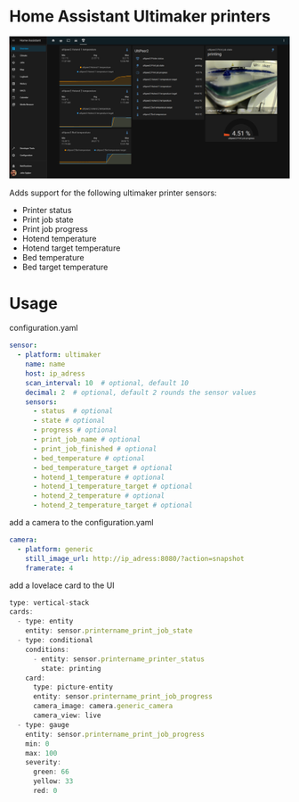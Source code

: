 # Home Assistant Ultimaker printers

![sensors](resources/home-assistant-um.png)

Adds support for the following ultimaker printer sensors:

- Printer status
- Print job state
- Print job progress
- Hotend temperature
- Hotend target temperature
- Bed temperature
- Bed target temperature

# Usage

configuration.yaml

```yaml
sensor:
  - platform: ultimaker
    name: name
    host: ip_adress
    scan_interval: 10  # optional, default 10
    decimal: 2  # optional, default 2 rounds the sensor values
    sensors:
      - status  # optional
      - state # optional
      - progress # optional
      - print_job_name # optional
      - print_job_finished # optional
      - bed_temperature # optional
      - bed_temperature_target # optional
      - hotend_1_temperature # optional
      - hotend_1_temperature_target # optional
      - hotend_2_temperature # optional
      - hotend_2_temperature_target # optional
```

add a camera to the configuration.yaml

```yaml
camera:
  - platform: generic
    still_image_url: http://ip_adress:8080/?action=snapshot
    framerate: 4
```

add a lovelace card to the UI

```typescript
type: vertical-stack
cards:
  - type: entity
    entity: sensor.printername_print_job_state
  - type: conditional
    conditions:
      - entity: sensor.printername_printer_status
        state: printing
    card:
      type: picture-entity
      entity: sensor.printername_print_job_progress
      camera_image: camera.generic_camera
      camera_view: live
  - type: gauge
    entity: sensor.printername_print_job_progress
    min: 0
    max: 100
    severity:
      green: 66
      yellow: 33
      red: 0
```